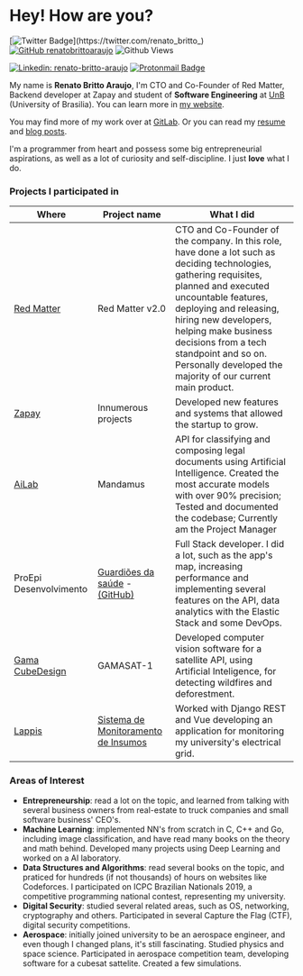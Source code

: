# Hey! How are you?

[![Twitter Badge](https://img.shields.io/twitter/url?style=social&url=https%3A%2F%2Ftwitter.com%2Frenato_britto_)](https://twitter.com/renato_britto_)
[![GitHub renatobrittoaraujo](https://img.shields.io/github/followers/renatobrittoaraujo?label=follow&style=social)](https://github.com/renatobrittoaraujo)
![Github Views](https://komarev.com/ghpvc/?username=renatobrittoaraujo&color=red)

[![Linkedin: renato-britto-araujo](https://img.shields.io/badge/linkedin-%230077B5.svg?&style=for-the-badge&logo=linkedin&logoColor=white)](https://www.linkedin.com/in/renato-britto-araujo/)
[![Protonmail Badge](https://img.shields.io/badge/protonmail-8B89CC?&style=for-the-badge&logo=protonmail&logoColor=white)](mailto:renatobritto@protonmail.com)

My name is **Renato Britto Araujo**, I'm CTO and Co-Founder of Red Matter, Backend developer at Zapay and student of **Software Engineering**
at [UnB](https://en.wikipedia.org/wiki/University_of_Bras%C3%ADlia) (University of Brasilia). You can learn more in [my website](http://renatobritto.com.br).

You may find more of my work over at [GitLab](https://gitlab.com/renatoba). Or you can read my [resume](https://www.linkedin.com/in/renato-britto-araujo/detail/overlay-view/urn:li:fsd_profileTreasuryMedia:(ACoAACg6CRUBmqu8F8P9l0QsCBs9L72rpE_U_P8,1609959810589)/) and [blog posts](https://renatobrittoaraujo.medium.com/).

I'm a programmer from heart and possess some big entrepreneurial aspirations, as well as a lot of curiosity and self-discipline. I just **love** what I do.

### Projects I participated in

| Where | Project name | What I did |
| - | - | - |
| [Red Matter](redmatterapp.com) | Red Matter v2.0 | CTO and Co-Founder of the company. In this role, have done a lot such as deciding technologies, gathering requisites, planned and executed uncountable features, deploying and releasing, hiring new developers, helping make business decisions from a tech standpoint and so on. Personally developed the majority of our current main product. |
| [Zapay](https://usezapay.com.br/) | Innumerous projects | Developed new features and systems that allowed the startup to grow. |
| [AiLab](https://ailab.unb.br/) | Mandamus | API for classifying and composing legal documents using Artificial Intelligence. Created the most accurate models with over 90% precision; Tested and documented the codebase; Currently am the Project Manager |
| ProEpi Desenvolvimento | [Guardiões da saúde](https://play.google.com/store/apps/details?id=com.guardioesapp&hl=pt_BR) - [(GitHub)](https://github.com/proepidesenvolvimento/guardioes-api) | Full Stack developer. I did a lot, such as the app's map, increasing performance and implementing several features on the API, data analytics with the Elastic Stack and some DevOps. |
| [Gama CubeDesign](https://www.facebook.com/gamacubedesign/) | GAMASAT-1 | Developed computer vision software for a satellite API, using Artificial Inteligence, for detecting wildfires and deforestment. | 
| [Lappis](https://lappis.rocks/) | [Sistema de Monitoramento de Insumos](https://gitlab.com/lappis-unb/projects/SMI) | Worked with Django REST and Vue developing an application for monitoring my university's electrical grid. |

### Areas of Interest

- **Entrepreneurship**: read a lot on the topic, and learned from talking with several business owners from real-estate to truck companies and small software business' CEO's.  
- **Machine Learning**: implemented NN's from scratch in C, C++ and Go, including image classification, and have read many books on the theory and math behind. Developed many projects using Deep Learning and worked on a AI laboratory.
- **Data Structures and Algorithms**: read several books on the topic, and praticed for hundreds (if not thousands) of hours on websites like Codeforces. I participated on ICPC Brazilian Nationals 2019, a competitive programming national contest, representing my university.
- **Digital Security**: studied several related areas, such as OS, networking, cryptography and others. Participated in several Capture the Flag (CTF), digital security competitions. 
- **Aerospace**: initially joined university to be an aerospace engineer, and even though I changed plans, it's still fascinating. Studied physics and space science. Participated in aerospace competition team, developing software for a cubesat sattelite. Created a few simulations.
